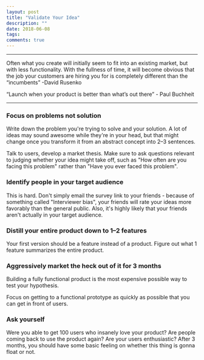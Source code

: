 ```yaml
---
layout: post
title: "Validate Your Idea"
description: ""
date: 2018-06-08
tags: 
comments: true
---
```


---

Often what you create will initially seem to fit into an existing market, but with less functionality. With the fullness of  time, it will become obvious that the job your customers are hiring you for is completely different than the “incumbents” -David Rusenko 

“Launch when your product is better than what’s out there” - Paul Buchheit

---

### Focus on problems not solution
 
Write down the problem you're trying to solve and your solution. A lot of ideas may sound awesome while they're in your head, but that might change once you transform it from an abstract concept into 2–3 sentences.

Talk to users, develop a market thesis. Make sure to ask questions relevant to judging whether your idea might take off, such as "How often are you facing this problem" rather than "Have you ever faced this problem". 

### Identify people in your target audience

This is hard. Don't simply email the survey link to your friends - because of something called "Interviewer bias", your friends will rate your ideas more favorably than the general public. Also, it's highly likely that your friends aren't actually in your target audience.

### Distill your entire product down to 1–2 features

Your first version should be a feature instead of a product. Figure out what 1 feature summarizes the entire product.

### Aggressively market the heck out of it for 3 months

Building a fully functional product is the most expensive possible way to test your hypothesis. 

Focus on getting to a functional prototype as quickly as possible that you can get in front of users. 

### Ask yourself

Were you able to get 100 users who insanely love your product? Are people coming back to use the product again? Are your users enthusiastic? After 3 months, you should have some basic feeling on whether this thing is gonna float or not.
